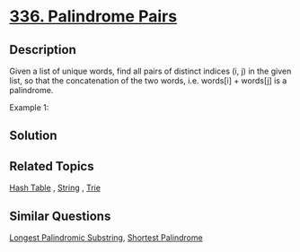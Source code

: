 # [336. Palindrome Pairs](https://leetcode.com/problems/palindrome-pairs)

## Description

Given a list of unique words, find all pairs of distinct indices (i, j) in the given list, so that the concatenation of the two words, i.e. words[i] + words[j] is a palindrome.

Example 1:

## Solution



## Related Topics

[Hash Table](https://leetcode.com/tag/hash-table/) , [String](https://leetcode.com/tag/string/) , [Trie](https://leetcode.com/tag/trie/) 

## Similar Questions

[Longest Palindromic Substring](https://leetcode.com/problems/longest-palindromic-substring/), [Shortest Palindrome](https://leetcode.com/problems/shortest-palindrome/)

